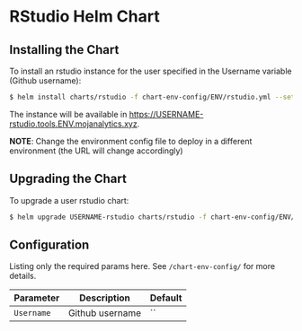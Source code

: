 # RStudio Helm Chart


## Installing the Chart

To install an rstudio instance for the user specified in the Username variable (Github username):

```bash
$ helm install charts/rstudio -f chart-env-config/ENV/rstudio.yml --set Username=USERNAME --namespace user-USERNAME --name=USERNAME-rstudio
```

The instance will be available in <https://USERNAME-rstudio.tools.ENV.mojanalytics.xyz>.

**NOTE**: Change the environment config file to deploy in a different environment
          (the URL will change accordingly)


## Upgrading the Chart

To upgrade a user rstudio chart:
```bash
$ helm upgrade USERNAME-rstudio charts/rstudio -f chart-env-config/ENV/rstudio.yml --set Username=USERNAME
```


## Configuration

Listing only the required params here. See `/chart-env-config/` for more
details.

| Parameter  | Description     | Default |
| ---------- | --------------- | ------- |
| `Username` | Github username | ``      |

